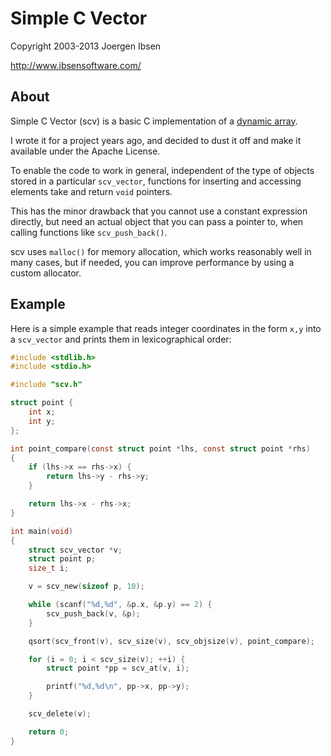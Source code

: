 
Simple C Vector
===============

Copyright 2003-2013 Joergen Ibsen

<http://www.ibsensoftware.com/>


About
-----

Simple C Vector (scv) is a basic C implementation of a [dynamic array][dyna].

I wrote it for a project years ago, and decided to dust it off and make it
available under the Apache License.

To enable the code to work in general, independent of the type of objects
stored in a particular `scv_vector`, functions for inserting and accessing
elements take and return `void` pointers.

This has the minor drawback that you cannot use a constant expression
directly, but need an actual object that you can pass a pointer to, when
calling functions like `scv_push_back()`.

scv uses `malloc()` for memory allocation, which works reasonably well in
many cases, but if needed, you can improve performance by using a custom
allocator.

[dyna]: http://en.wikipedia.org/wiki/Dynamic_array


Example
-------

Here is a simple example that reads integer coordinates in the form `x,y`
into a `scv_vector` and prints them in lexicographical order:

```C
#include <stdlib.h>
#include <stdio.h>

#include "scv.h"

struct point {
	int x;
	int y;
};

int point_compare(const struct point *lhs, const struct point *rhs)
{
	if (lhs->x == rhs->x) {
		return lhs->y - rhs->y;
	}

	return lhs->x - rhs->x;
}

int main(void)
{
	struct scv_vector *v;
	struct point p;
	size_t i;

	v = scv_new(sizeof p, 10);

	while (scanf("%d,%d", &p.x, &p.y) == 2) {
		scv_push_back(v, &p);
	}

	qsort(scv_front(v), scv_size(v), scv_objsize(v), point_compare);

	for (i = 0; i < scv_size(v); ++i) {
		struct point *pp = scv_at(v, i);

		printf("%d,%d\n", pp->x, pp->y);
	}

	scv_delete(v);

	return 0;
}
```
